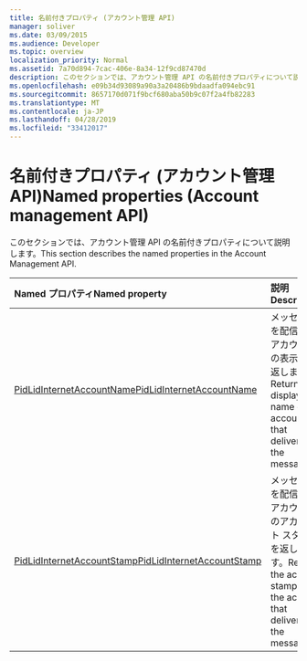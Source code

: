 ```yaml
---
title: 名前付きプロパティ (アカウント管理 API)
manager: soliver
ms.date: 03/09/2015
ms.audience: Developer
ms.topic: overview
localization_priority: Normal
ms.assetid: 7a70d894-7cac-406e-8a34-12f9cd87470d
description: このセクションでは、アカウント管理 API の名前付きプロパティについて説明します。
ms.openlocfilehash: e09b34d93089a90a3a20486b9bdaadfa094ebc91
ms.sourcegitcommit: 8657170d071f9bcf680aba50b9c07f2a4fb82283
ms.translationtype: MT
ms.contentlocale: ja-JP
ms.lasthandoff: 04/28/2019
ms.locfileid: "33412017"
---
```

# <a name="named-properties-account-management-api"></a><span data-ttu-id="070c9-103">名前付きプロパティ (アカウント管理 API)</span><span class="sxs-lookup"><span data-stu-id="070c9-103">Named properties (Account management API)</span></span>

<span data-ttu-id="070c9-104">このセクションでは、アカウント管理 API の名前付きプロパティについて説明します。</span><span class="sxs-lookup"><span data-stu-id="070c9-104">This section describes the named properties in the Account Management API.</span></span>
  
|<span data-ttu-id="070c9-105">**Named プロパティ**</span><span class="sxs-lookup"><span data-stu-id="070c9-105">**Named property**</span></span>|<span data-ttu-id="070c9-106">**説明**</span><span class="sxs-lookup"><span data-stu-id="070c9-106">**Description**</span></span>|
|:-----|:-----|
|[<span data-ttu-id="070c9-107">PidLidInternetAccountName</span><span class="sxs-lookup"><span data-stu-id="070c9-107">PidLidInternetAccountName</span></span>](pidlidinternetaccountname.md) <br/> |<span data-ttu-id="070c9-108">メッセージを配信したアカウントの表示名を返します。</span><span class="sxs-lookup"><span data-stu-id="070c9-108">Returns the display name of the account that delivered the message.</span></span>  <br/> |
|[<span data-ttu-id="070c9-109">PidLidInternetAccountStamp</span><span class="sxs-lookup"><span data-stu-id="070c9-109">PidLidInternetAccountStamp</span></span>](pidlidinternetaccountstamp.md) <br/> |<span data-ttu-id="070c9-110">メッセージを配信したアカウントのアカウント スタンプを返します。</span><span class="sxs-lookup"><span data-stu-id="070c9-110">Returns the account stamp of the account that delivered the message.</span></span>  <br/> |
   

